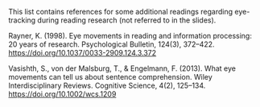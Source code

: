 This list contains references for some additional readings regarding eye-tracking during reading research (not referred to in the slides).

Rayner, K. (1998). Eye movements in reading and information processing: 20 years of research. Psychological Bulletin, 124(3), 372–422. https://doi.org/10.1037/0033-2909.124.3.372

Vasishth, S., von der Malsburg, T., & Engelmann, F. (2013). What eye movements can tell us about sentence comprehension. Wiley Interdisciplinary Reviews. Cognitive Science, 4(2), 125–134. https://doi.org/10.1002/wcs.1209
